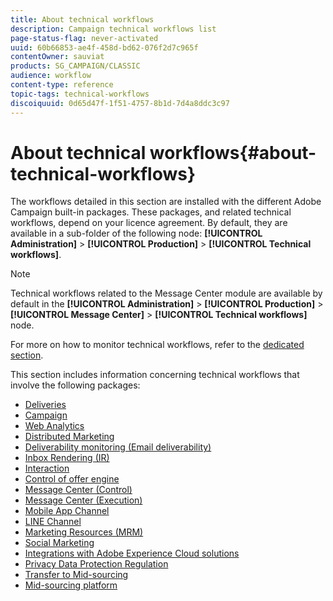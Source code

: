 ```yaml
---
title: About technical workflows
description: Campaign technical workflows list
page-status-flag: never-activated
uuid: 60b66853-ae4f-458d-bd62-076f2d7c965f
contentOwner: sauviat
products: SG_CAMPAIGN/CLASSIC
audience: workflow
content-type: reference
topic-tags: technical-workflows
discoiquuid: 0d65d47f-1f51-4757-8b1d-7d4a8ddc3c97
---
```


# About technical workflows{#about-technical-workflows}

The workflows detailed in this section are installed with the different Adobe Campaign built-in packages. These packages, and related technical workflows, depend on your licence agreement. By default, they are available in a sub-folder of the following node: **[!UICONTROL Administration]** > **[!UICONTROL Production]** > **[!UICONTROL Technical workflows]**.

>[!NOTE]
>
>Technical workflows related to the Message Center module are available by default in the **[!UICONTROL Administration]** > **[!UICONTROL Production]** > **[!UICONTROL Message Center]** > **[!UICONTROL Technical workflows]** node.

For more on how to monitor technical workflows, refer to the [dedicated section](../../workflow/using/monitoring-technical-workflows.md).

This section includes information concerning technical workflows that involve the following packages:

* [Deliveries](../../workflow/using/deliveries.md)
* [Campaign](../../workflow/using/campaign.md)
* [Web Analytics](../../workflow/using/web-analytics.md)
* [Distributed Marketing](../../workflow/using/distributed-marketing.md)
* [Deliverability monitoring (Email deliverability)](../../workflow/using/email-deliverability.md)
* [Inbox Rendering (IR)](../../workflow/using/inbox-rendering.md)
* [Interaction](../../workflow/using/interaction.md)
* [Control of offer engine](../../workflow/using/control-of-offer-engine.md)
* [Message Center (Control)](../../workflow/using/message-center--control-.md)
* [Message Center (Execution)](../../workflow/using/message-center--execution-.md)
* [Mobile App Channel](../../workflow/using/mobile-app-channel.md)
* [LINE Channel](../../workflow/using/line-channel.md)
* [Marketing Resources (MRM)](../../workflow/using/marketing-resources--mrm-.md)
* [Social Marketing](../../workflow/using/social-marketing.md)
* [Integrations with Adobe Experience Cloud solutions](../../workflow/using/integrations-with-adobe-experience-cloud-solutions.md)
* [Privacy Data Protection Regulation](../../workflow/using/general-data-protection-regulation--gdpr-.md)
* [Transfer to Mid-sourcing](../../workflow/using/transfer-to-mid-sourcing.md)
* [Mid-sourcing platform](../../workflow/using/mid-sourcing-platform.md)
